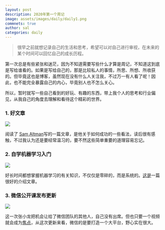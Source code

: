 ```yaml
---
layout: post
description: 2020年第一个周记
image: assets/images/daily/daily1.png
commnets: true
author: sal
categories: daily
---
```

> 很早之前就想记录自己的生活和思考，希望可以对自己进行审视，在未来的某个时间可以回忆自己的成长历程。

第一次总是有些紧张和迷茫，因为不知道需要写些什么才算是周记，不知道这到底是写给谁看的。如果是写给自己的，那是比较私人的事情，所思、所想、所收获的。但毕竟这也是博客，虽然现在没有什么人关注我，不过万一有人看了呢！因此，也不能完全暴露自己的内心，毕竟别人也不怎么关心。

所以，暂时就写一些自己看到的好玩、有趣的东西，带上我个人的思考和行业偏见，从我自己的角度去理解和看待这个精彩的世界。

### 1. 好文章

![](/assets/images/sama.png)

阅读了 [Sam Altman](https://threader.app/thread/1214274038933020672)写的一篇文章，是他关于如何成功的一些看法，读后很有感触，不过我认为还是要经常温习的，要不然这些简单重要的道理容易忘记。

### 2. 自学机器学习入门

![](/assets/images/machinel.jpg)

好长时间都想掌握机器学习的有关知识，不仅仅是零碎的，而是系统的。[这是](https://elitedatascience.com/learn-machine-learning)一篇很好的介绍文章。

### 3. 微信公开课发布更新

![](/assets/images/weixoz.jpeg)

这一次张小龙把机会让给了微信团队的其他人，自己没有出席。但也只要一个视频就会成为[焦点](https://mp.weixin.qq.com/s?__biz=MjM5NTY1MjY0MQ==&mid=2650748806&idx=2&sn=4234bc690f93aed37281fcd40b72333e&chksm=befea2c889892bde447a63ddafe0fbc4c7138d5ce0eb28740bfad2419029e9d983c90c85a890&mpshare=1&scene=1&srcid=&sharer_sharetime=1578562937862&sharer_shareid=2bd87f3002edf53079192c062e1f899a#rd)，从这次更新来看，微信的是要打造一个大平台，野心实在很大。